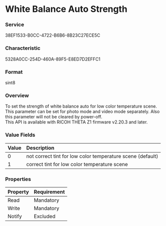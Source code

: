 # White Balance Auto Strength

### Service

38EF1533-B0CC-4722-B6B6-8B23C27ECE5C

### Characteristic

5328A0CC-254D-460A-89F5-E8ED7D2EFFC1

### Format

sint8

### Overview

To set the strength of white balance auto for low color temperature scene. This parameter can be set for photo mode and video mode separately. Also this parameter will not be cleared by power-off.  
This API is available with RICOH THETA Z1 firmware v2.20.3 and later.

### Value Fields

| Value | Description |
|:--|:--|
| 0 | not correct tint for low color temperature scene (default) |
| 1 |     correct tint for low color temperature scene |

### Properties

| Property | Requirement |
|:--|:--|
| Read   | Mandatory |
| Write  | Mandatory |
| Notify | Excluded  |
